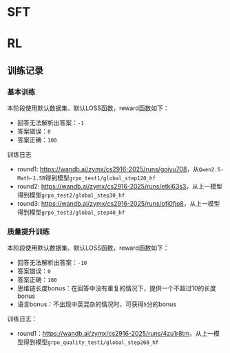 # SFT

# RL

## 训练记录
### 基本训练
本阶段使用默认数据集、默认LOSS函数，reward函数如下：
- 回答无法解析出答案：`-1`
- 答案错误：`0`
- 答案正确：`100`

训练日志
- round1: <https://wandb.ai/zymx/cs2916-2025/runs/goiyu708>，从`Qwen2.5-Math-1.5B`得到模型`grpo_test1/global_step120_hf`
- round2: <https://wandb.ai/zymx/cs2916-2025/runs/etkl63s3>，从上一模型得到模型`grpo_test2/global_step30_hf`
- round3: <https://wandb.ai/zymx/cs2916-2025/runs/ofi0fjo8>，从上一模型得到模型`grpo_test3/global_step40_hf`

### 质量提升训练
本阶段使用默认数据集、默认LOSS函数，reward函数如下：
- 回答无法解析出答案：`-10`
- 答案错误：`0`
- 答案正确：`100`
- 思维链长度bonus：在回答中没有重复的情况下，提供一个不超过10的长度bonus
- 语言bonus：不出现中英混杂的情况时，可获得`5`分的bonus

训练日志：
- round1：<https://wandb.ai/zymx/cs2916-2025/runs/4zu1r8tm>，从上一模型得到模型`grpo_quality_test1/global_step260_hf`